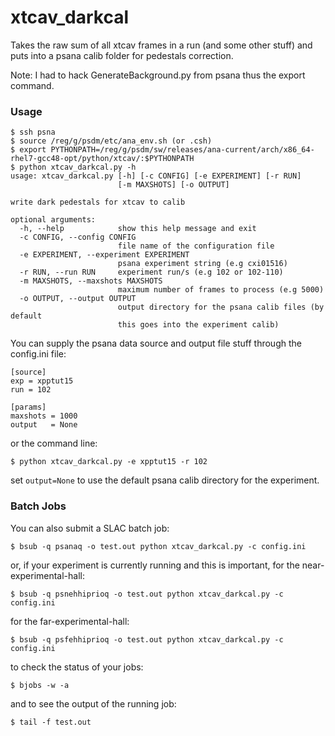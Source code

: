# xtcav_darkcal
Takes the raw sum of all xtcav frames in a run (and some other stuff) and puts into a psana calib folder for pedestals correction. 

Note: I had to hack GenerateBackground.py from psana thus the export command.
### Usage
```
$ ssh psna
$ source /reg/g/psdm/etc/ana_env.sh (or .csh)
$ export PYTHONPATH=/reg/g/psdm/sw/releases/ana-current/arch/x86_64-rhel7-gcc48-opt/python/xtcav/:$PYTHONPATH
$ python xtcav_darkcal.py -h
usage: xtcav_darkcal.py [-h] [-c CONFIG] [-e EXPERIMENT] [-r RUN]
                        [-m MAXSHOTS] [-o OUTPUT]

write dark pedestals for xtcav to calib

optional arguments:
  -h, --help            show this help message and exit
  -c CONFIG, --config CONFIG
                        file name of the configuration file
  -e EXPERIMENT, --experiment EXPERIMENT
                        psana experiment string (e.g cxi01516)
  -r RUN, --run RUN     experiment run/s (e.g 102 or 102-110)
  -m MAXSHOTS, --maxshots MAXSHOTS
                        maximum number of frames to process (e.g 5000)
  -o OUTPUT, --output OUTPUT
                        output directory for the psana calib files (by default
                        this goes into the experiment calib)
```

You can supply the psana data source and output file stuff through the config.ini file:
```
[source]
exp = xpptut15
run = 102

[params]
maxshots = 1000
output   = None 
```
or the command line:
```
$ python xtcav_darkcal.py -e xpptut15 -r 102
```
set ```output=None``` to use the default psana calib directory for the experiment.

### Batch Jobs
You can also submit a SLAC batch job:
```
$ bsub -q psanaq -o test.out python xtcav_darkcal.py -c config.ini
```
or, if your experiment is currently running and this is important, for the near-experimental-hall:
```
$ bsub -q psnehhiprioq -o test.out python xtcav_darkcal.py -c config.ini
```
for the far-experimental-hall:
```
$ bsub -q psfehhiprioq -o test.out python xtcav_darkcal.py -c config.ini
```
to check the status of your jobs:
```
$ bjobs -w -a
```
and to see the output of the running job:
```
$ tail -f test.out
```
